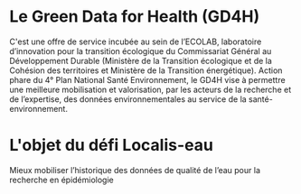 # Le Green Data for Health (GD4H) 
C'est une offre de service incubée au sein de l’ECOLAB, laboratoire d’innovation pour la transition écologique du Commissariat Général au Développement Durable (Ministère de la Transition écologique et de la Cohésion des territoires et Ministère de la Transition énergétique).
Action phare du 4° Plan National Santé Environnement, le GD4H vise à permettre une meilleure mobilisation et valorisation, par les acteurs de la recherche et de l’expertise, des données environnementales au service de la santé-environnement.

# L'objet du défi Localis-eau
Mieux mobiliser l’historique des données de qualité de l’eau pour la recherche en épidémiologie
